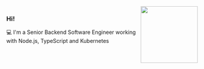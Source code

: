 <img align="right" src="https://user-images.githubusercontent.com/30202634/89540902-0da24b80-d7d4-11ea-9614-ccf4bf42dfc6.png" width="150"/>

### Hi!

💻 I'm a Senior Backend Software Engineer working with Node.js, TypeScript and Kubernetes
